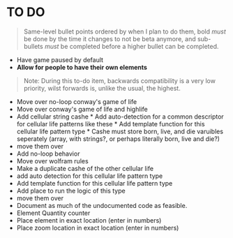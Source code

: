# TO DO

> Same-level bullet points ordered by when I plan to do them, bold *must* be done by the time it changes to not be beta anymore, and sub-bullets *must* be completed before a higher bullet can be completed.

* Have game paused by default
* __Allow for people to have their own elements__

> Note: During this to-do item, backwards compatibility is a very low priority, wilst forwards is, unlike the usual, the highest.

 * Move over no-loop conway's game of life
  * Move over conway's game of life and highlife
   * Add cellular string cashe
   	* Add auto-detection for a common descriptor for cellular life patterns like these
   	* Add template function for this cellular life pattern type
   	* Cashe must store born, live, and die varuibles seperately (array, with strings?, or perhaps literally born, live and die?)
   * move them over
  * Add no-loop behavior
 * Move over wolfram rules
  * Make a duplicate cashe of the other cellular life
  * add auto detection for this cellular life pattern type
  * Add template function for this cellular life pattern type
  * Add place to run the logic of this type
  * move them over
* Document as much of the undocumented code as feasible.
* Element Quantity counter
* Place element in exact location (enter in numbers)
* Place zoom location in exact location (enter in numbers)
